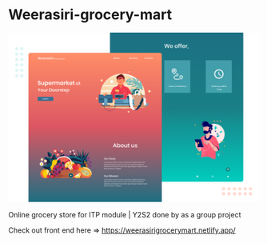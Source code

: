 # Weerasiri-grocery-mart

![Design preview for the weerasiri grocery mart](./images/Cover.png)

Online grocery store for ITP module | Y2S2 done by as a group project

Check out front end here => https://weerasirigrocerymart.netlify.app/
